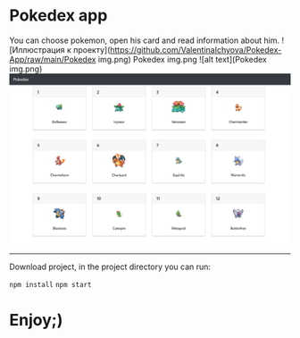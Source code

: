 Pokedex app
=====================
You can choose pokemon, open his card and read information about him.
![Иллюстрация к проекту](https://github.com/ValentinaIchyova/Pokedex-App/raw/main/Pokedex img.png)
Pokedex img.png
![alt text](Pokedex img.png)
![Иллюстрация к проекту](https://github.com/ValentinaIchyova/Pokedex-App/blob/main/Pokedex%20img.png)

***
Download project, in the project directory you can run:

`npm install`
`npm start`

Enjoy;)
=====================
